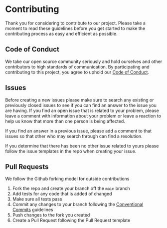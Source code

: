 # Contributing

Thank you for considering to contribute to our project. Please take a moment to read these guidelines before you get started to make the contributing process as easy and efficient as possible.

## Code of Conduct
We take our open source community seriously and hold ourselves and other contributors to high standards of communication. By participating and contributing to this project, you agree to uphold our [Code of Conduct](./CODE_OF_CONDUCT.md).

## Issues

Before creating a new issues please make sure to search any existing or previously closed issues to see if you can find an answer to the issue you are having. If you find an open issue that is related to your problem, please leave a comment with information about your problem or leave a reaction to help us know that more than one person is being affected.

If you find an answer in a previous issue, please add a comment to that issues so that other who may search through can find a resolution.

If you determine that there has been no other issue related to yours please follow the issue templates in the repo when creating your issue.

## Pull Requests
We follow the Github forking model for outside contributions

1. Fork the repo and create your branch off the `main` branch
2. Add tests for any code that is added of changed
3. Make sure all tests pass
4. Commit any changes to your branch following the [Conventional Commits](https://www.conventionalcommits.org/en/v1.0.0/) guidelines
5. Push changes to the fork you created
6. Create a Pull Request following the Pull Request template
